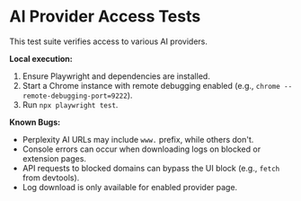 # AI Provider Access Tests

This test suite verifies access to various AI providers.

**Local execution:**
1. Ensure Playwright and dependencies are installed.
2. Start a Chrome instance with remote debugging enabled (e.g., `chrome --remote-debugging-port=9222`).
3. Run `npx playwright test`.

**Known Bugs:**
- Perplexity AI URLs may include `www.` prefix, while others don't.
- Console errors can occur when downloading logs on blocked or extension pages.
- API requests to blocked domains can bypass the UI block (e.g., `fetch` from devtools).
- Log download is only available for enabled provider page.